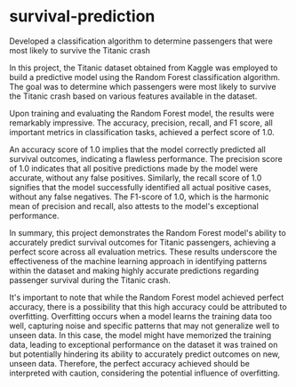 # survival-prediction
Developed a classification algorithm to determine passengers that were most likely to survive the Titanic crash

In this project, the Titanic dataset obtained from Kaggle was employed to build a predictive model using the Random Forest classification algorithm. The goal was to determine which passengers were most likely to survive the Titanic crash based on various features available in the dataset.

Upon training and evaluating the Random Forest model, the results were remarkably impressive. The accuracy, precision, recall, and F1 score, all important metrics in classification tasks, achieved a perfect score of 1.0. 

An accuracy score of 1.0 implies that the model correctly predicted all survival outcomes, indicating a flawless performance. The precision score of 1.0 indicates that all positive predictions made by the model were accurate, without any false positives. Similarly, the recall score of 1.0 signifies that the model successfully identified all actual positive cases, without any false negatives. The F1-score of 1.0, which is the harmonic mean of precision and recall, also attests to the model's exceptional performance.

In summary, this project demonstrates the Random Forest model's ability to accurately predict survival outcomes for Titanic passengers, achieving a perfect score across all evaluation metrics. These results underscore the effectiveness of the machine learning approach in identifying patterns within the dataset and making highly accurate predictions regarding passenger survival during the Titanic crash.

It's important to note that while the Random Forest model achieved perfect accuracy, there is a possibility that this high accuracy could be attributed to overfitting. Overfitting occurs when a model learns the training data too well, capturing noise and specific patterns that may not generalize well to unseen data. In this case, the model might have memorized the training data, leading to exceptional performance on the dataset it was trained on but potentially hindering its ability to accurately predict outcomes on new, unseen data. Therefore, the perfect accuracy achieved should be interpreted with caution, considering the potential influence of overfitting.
